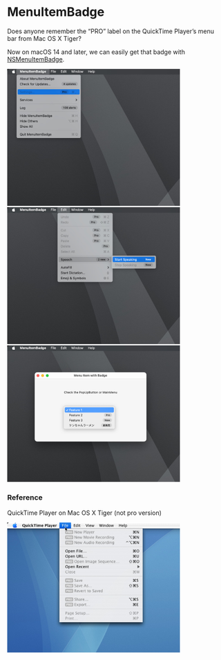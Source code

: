# MenuItemBadge

Does anyone remember the “PRO” label on the QuickTime Player’s menu bar from Mac OS X Tiger?

Now on macOS 14 and later, we can easily get that badge with [NSMenuItemBadge](https://developer.apple.com/documentation/appkit/nsmenuitembadge).

<img src="sc1.jpg" width=400>
<img src="sc2.jpg" width=400>
<img src="sc3.jpg" width=400>

### Reference

QuickTime Player on Mac OS X Tiger (not pro version)

<img src="quicktime_tiger_menubar.jpg" width=400>
